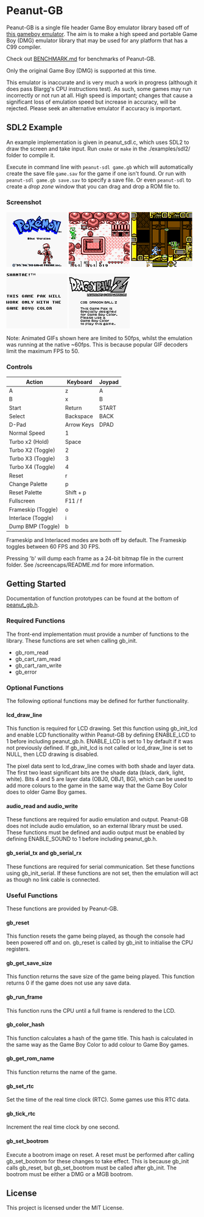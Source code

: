 # Peanut-GB

Peanut-GB is a single file header Game Boy emulator library based off of [this
gameboy emulator](https://github.com/gregtour/gameboy). The aim is to make a
high speed and portable Game Boy (DMG) emulator library that may be used for any
platform that has a C99 compiler.

Check out [BENCHMARK.md](BENCHMARK.md) for benchmarks of Peanut-GB.

Only the original Game Boy (DMG) is supported at this time.

This emulator is inaccurate and is very much a work in progress (although it
does pass Blargg's CPU instructions test). As such, some games may run
incorrectly or not run at all. High speed is important; changes that cause a
significant loss of emulation speed but increase in accuracy, will be rejected.
Please seek an alternative emulator if accuracy is important.

## SDL2 Example

An example implementation is given in peanut_sdl.c, which uses SDL2 to draw the
screen and take input. Run `cmake` or `make` in the ./examples/sdl2/ folder to
compile it.

Execute in command line with `peanut-sdl game.gb` which will automatically
create the save file `game.sav` for the game if one isn't found. Or run with
`peanut-sdl game.gb save.sav` to specify a save file. Or even `peanut-sdl` to
create a *drop zone* window that you can drag and drop a ROM file to.

### Screenshot

![Pokemon Blue - Main screen animation](/screencaps/PKMN_BLUE.gif)
![Legend of Zelda: Links Awakening - animation](/screencaps/ZELDA.gif)
![Megaman V](/screencaps/MEGAMANV.png)

![Shantae](/screencaps/SHANTAE.png)
![Dragon Ball Z](/screencaps/DRAGONBALL_BBZP.png)

Note: Animated GIFs shown here are limited to 50fps, whilst the emulation was
running at the native ~60fps. This is because popular GIF decoders limit the
maximum FPS to 50.

### Controls

| Action            | Keyboard   | Joypad |
|-------------------|------------|--------|
| A                 | z          | A      |
| B                 | x          | B      |
| Start             | Return     | START  |
| Select            | Backspace  | BACK   |
| D-Pad             | Arrow Keys | DPAD   |
| Normal Speed      | 1          |        |
| Turbo x2 (Hold)   | Space      |        |
| Turbo X2 (Toggle) | 2          |        |
| Turbo X3 (Toggle) | 3          |        |
| Turbo X4 (Toggle) | 4          |        |
| Reset             | r          |        |
| Change Palette    | p          |        |
| Reset Palette     | Shift + p  |        |
| Fullscreen        | F11 / f    |        |
| Frameskip (Toggle)| o          |        |
| Interlace (Toggle)| i          |        |
| Dump BMP (Toggle) | b          |        |

Frameskip and Interlaced modes are both off by default. The Frameskip toggles
between 60 FPS and 30 FPS.

Pressing 'b' will dump each frame as a 24-bit bitmap file in the current
folder. See /screencaps/README.md for more information.

## Getting Started

Documentation of function prototypes can be found at the bottom of [peanut_gb.h](peanut_gb.h#L3960).

### Required Functions

The front-end implementation must provide a number of functions to the library.
These functions are set when calling gb_init.

- gb_rom_read
- gb_cart_ram_read
- gb_cart_ram_write
- gb_error

### Optional Functions

The following optional functions may be defined for further functionality.

#### lcd_draw_line

This function is required for LCD drawing. Set this function using gb_init_lcd
and enable LCD functionality within Peanut-GB by defining ENABLE_LCD to 1 before
including peanut_gb.h. ENABLE_LCD is set to 1 by default if it was not
previously defined. If gb_init_lcd is not called or lcd_draw_line is set to
NULL, then LCD drawing is disabled.

The pixel data sent to lcd_draw_line comes with both shade and layer data. The
first two least significant bits are the shade data (black, dark, light, white).
Bits 4 and 5 are layer data (OBJ0, OBJ1, BG), which can be used to add more
colours to the game in the same way that the Game Boy Color does to older Game
Boy games.

#### audio_read and audio_write

These functions are required for audio emulation and output. Peanut-GB does not
include audio emulation, so an external library must be used. These functions
must be defined and audio output must be enabled by defining ENABLE_SOUND to 1
before including peanut_gb.h. 

#### gb_serial_tx and gb_serial_rx

These functions are required for serial communication. Set these functions using
gb_init_serial. If these functions are not set, then the emulation will act as
though no link cable is connected.

### Useful Functions

These functions are provided by Peanut-GB.

#### gb_reset

This function resets the game being played, as though the console had been
powered off and on. gb_reset is called by gb_init to initialise the CPU
registers.

#### gb_get_save_size

This function returns the save size of the game being played. This function
returns 0 if the game does not use any save data.

#### gb_run_frame

This function runs the CPU until a full frame is rendered to the LCD.

#### gb_color_hash

This function calculates a hash of the game title. This hash is calculated in
the same way as the Game Boy Color to add colour to Game Boy games.

#### gb_get_rom_name

This function returns the name of the game.

#### gb_set_rtc

Set the time of the real time clock (RTC). Some games use this RTC data.

#### gb_tick_rtc

Increment the real time clock by one second.

#### gb_set_bootrom

Execute a bootrom image on reset. A reset must be performed after calling
gb_set_bootrom for these changes to take effect. This is because gb_init calls
gb_reset, but gb_set_bootrom must be called after gb_init.
The bootrom must be either a DMG or a MGB bootrom.

## License

This project is licensed under the MIT License.
